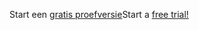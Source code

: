 <span data-ttu-id="1a395-101">Start een [gratis proefversie](https://go.microsoft.com/fwlink/?linkid=847861)</span><span class="sxs-lookup"><span data-stu-id="1a395-101">Start a [free trial!](https://go.microsoft.com/fwlink/?linkid=847861)</span></span>